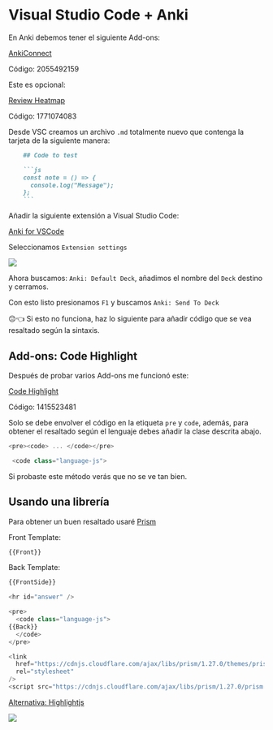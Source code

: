 # Visual Studio Code + Anki

En Anki debemos tener el siguiente Add-ons:

[AnkiConnect](https://ankiweb.net/shared/info/2055492159)

Código: 2055492159

Este es opcional:

[Review Heatmap](https://ankiweb.net/shared/info/1771074083)

Código: 1771074083

Desde VSC creamos un archivo `.md` totalmente nuevo que contenga la tarjeta de la siguiente manera:

```md
	## Code to test

	```js
	const note = () => {
	  console.log("Message");
	};
	```
```

Añadir la siguiente extensión a Visual Studio Code:

[Anki for VSCode](https://marketplace.visualstudio.com/items?itemName=jasew.anki)

Seleccionamos `Extension settings`

![](https://i.postimg.cc/T1WkDqcG/29-anki-for-vsc.png)

Ahora buscamos: `Anki: Default Deck`, añadimos el nombre del `Deck` destino y cerramos.

Con esto listo presionamos `F1` y buscamos `Anki: Send To Deck`

😔👈 Si esto no funciona, haz lo siguiente para añadir código que se vea resaltado según la sintaxis.

## Add-ons: Code Highlight

Después de probar varios Add-ons me funcionó este:

[Code Highlight](https://ankiweb.net/shared/info/1415523481)

Código: 1415523481

Solo se debe envolver el código en la etiqueta `pre` y `code`, además, para obtener el resaltado según el lenguaje debes añadir la clase descrita abajo.

```js
<pre><code> ... </code></pre>

 <code class="language-js">
```

Si probaste este método verás que no se ve tan bien.

## Usando una librería

Para obtener un buen resaltado usaré [Prism](https://prismjs.com/)

Front Template:

```js
{{Front}}
```

Back Template:

```js
{{FrontSide}}

<hr id="answer" />

<pre>
  <code class="language-js">
{{Back}}
  </code>
</pre>

<link
  href="https://cdnjs.cloudflare.com/ajax/libs/prism/1.27.0/themes/prism.min.css"
  rel="stylesheet"
/>
<script src="https://cdnjs.cloudflare.com/ajax/libs/prism/1.27.0/prism.min.js"></script>
```

[Alternativa: Highlightjs](https://highlightjs.org/)

![](https://i.postimg.cc/d1S8dwGr/30-syntax-highlighting.png)